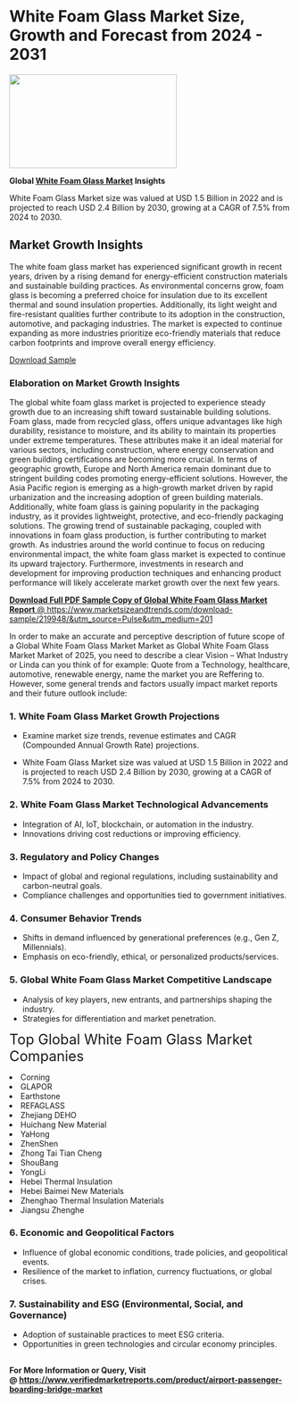 <H1>White Foam Glass Market Size, Growth and Forecast from 2024 - 2031</H1><img class="aligncenter size-medium wp-image-584254" src="https://thirdeyenews.in/wp-content/uploads/2024/09/Global-Market-Research-300x168.jpeg" alt="" width="300" height="168" /><p><strong>Global&nbsp;<a href="https://www.marketsizeandtrends.com/download-sample/219948/&amp;utm_source=Pulse&amp;utm_medium=201">White Foam Glass Market</a> Insights</strong></p><p>White Foam Glass Market size was valued at USD 1.5 Billion in 2022 and is projected to reach USD 2.4 Billion by 2030, growing at a CAGR of 7.5% from 2024 to 2030.</p><p><h2>Market Growth Insights</h2> The white foam glass market has experienced significant growth in recent years, driven by a rising demand for energy-efficient construction materials and sustainable building practices. As environmental concerns grow, foam glass is becoming a preferred choice for insulation due to its excellent thermal and sound insulation properties. Additionally, its light weight and fire-resistant qualities further contribute to its adoption in the construction, automotive, and packaging industries. The market is expected to continue expanding as more industries prioritize eco-friendly materials that reduce carbon footprints and improve overall energy efficiency. <p><a href="download_sample_link">Download Sample</a></p> <h3>Elaboration on Market Growth Insights</h3> The global white foam glass market is projected to experience steady growth due to an increasing shift toward sustainable building solutions. Foam glass, made from recycled glass, offers unique advantages like high durability, resistance to moisture, and its ability to maintain its properties under extreme temperatures. These attributes make it an ideal material for various sectors, including construction, where energy conservation and green building certifications are becoming more crucial. In terms of geographic growth, Europe and North America remain dominant due to stringent building codes promoting energy-efficient solutions. However, the Asia Pacific region is emerging as a high-growth market driven by rapid urbanization and the increasing adoption of green building materials. Additionally, white foam glass is gaining popularity in the packaging industry, as it provides lightweight, protective, and eco-friendly packaging solutions. The growing trend of sustainable packaging, coupled with innovations in foam glass production, is further contributing to market growth. As industries around the world continue to focus on reducing environmental impact, the white foam glass market is expected to continue its upward trajectory. Furthermore, investments in research and development for improving production techniques and enhancing product performance will likely accelerate market growth over the next few years. <p><a href="get_more_info_link"></p><p><span class=""><strong>Download Full PDF Sample Copy of Global White Foam Glass Market Report</strong> @ <a href="https://www.marketsizeandtrends.com/download-sample/219948/&amp;utm_source=Pulse&amp;utm_medium=201" target="_blank">https://www.marketsizeandtrends.com/download-sample/219948/&amp;utm_source=Pulse&amp;utm_medium=201</a></span></p><p>In order to make an accurate and perceptive description of future scope of a Global&nbsp;White Foam Glass Market Market as Global&nbsp;White Foam Glass Market Market of 2025, you need to describe a clear Vision &ndash; What Industry or Linda can you think of for example: Quote from a Technology, healthcare, automotive, renewable energy, name the market you are Reffering to. However, some general trends and factors usually impact market reports and their future outlook include:</p><h3>1.&nbsp;<strong>White Foam Glass Market Growth Projections</strong></h3><ul><li>Examine market size trends, revenue estimates and CAGR (Compounded Annual Growth Rate) projections.</li><li><p>White Foam Glass Market size was valued at USD 1.5 Billion in 2022 and is projected to reach USD 2.4 Billion by 2030, growing at a CAGR of 7.5% from 2024 to 2030.</p></li></ul><h3>2.&nbsp;<strong>White Foam Glass Market Technological Advancements</strong></h3><ul><li>Integration of AI, IoT, blockchain, or automation in the industry.</li><li>Innovations driving cost reductions or improving efficiency.</li></ul><h3>3.&nbsp;<strong>Regulatory and Policy Changes</strong></h3><ul><li>Impact of global and regional regulations, including sustainability and carbon-neutral goals.</li><li>Compliance challenges and opportunities tied to government initiatives.</li></ul><h3>4.&nbsp;<strong>Consumer Behavior Trends</strong></h3><ul><li>Shifts in demand influenced by generational preferences (e.g., Gen Z, Millennials).</li><li>Emphasis on eco-friendly, ethical, or personalized products/services.</li></ul><h3>5.&nbsp;<strong>Global White Foam Glass Market Competitive Landscape</strong></h3><ul><li>Analysis of key players, new entrants, and partnerships shaping the industry.</li><li>Strategies for differentiation and market penetration.</li></ul><p data-pm-slice="1 1 []"><span style="color: inherit; font-family: inherit; font-size: 25px;">Top Global White Foam Glass Market Companies</span></p><div class="" data-test-id=""><p><li>Corning</li><li> GLAPOR</li><li> Earthstone</li><li> REFAGLASS</li><li> Zhejiang DEHO</li><li> Huichang New Material</li><li> YaHong</li><li> ZhenShen</li><li> Zhong Tai Tian Cheng</li><li> ShouBang</li><li> YongLi</li><li> Hebei Thermal Insulation</li><li> Hebei Baimei New Materials</li><li> Zhenghao Thermal Insulation Materials</li><li> Jiangsu Zhenghe</li></p></div><h3>6.&nbsp;<strong>Economic and Geopolitical Factors</strong></h3><ul><li>Influence of global economic conditions, trade policies, and geopolitical events.</li><li>Resilience of the market to inflation, currency fluctuations, or global crises.</li></ul><h3>7.&nbsp;<strong>Sustainability and ESG (Environmental, Social, and Governance)</strong></h3><ul><li>Adoption of sustainable practices to meet ESG criteria.</li><li>Opportunities in green technologies and circular economy principles.</li></ul><h2><strong style="font-size: 14px;">For More Information or Query, Visit @&nbsp;</strong><a style="background-color: #ffffff; font-size: 14px;" href="https://www.marketsizeandtrends.com/report/white-foam-glass-market/" target="_blank">https://www.verifiedmarketreports.com/product/airport-passenger-boarding-bridge-market</a></h2>
